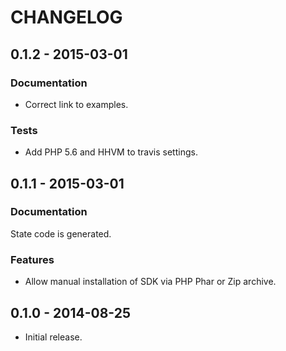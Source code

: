 # CHANGELOG

## 0.1.2 - 2015-03-01

### Documentation

* Correct link to examples.

### Tests

* Add PHP 5.6 and HHVM to travis settings.

## 0.1.1 - 2015-03-01

### Documentation

State code is generated.

### Features

* Allow manual installation of SDK via PHP Phar or Zip archive.

## 0.1.0 - 2014-08-25

* Initial release.

